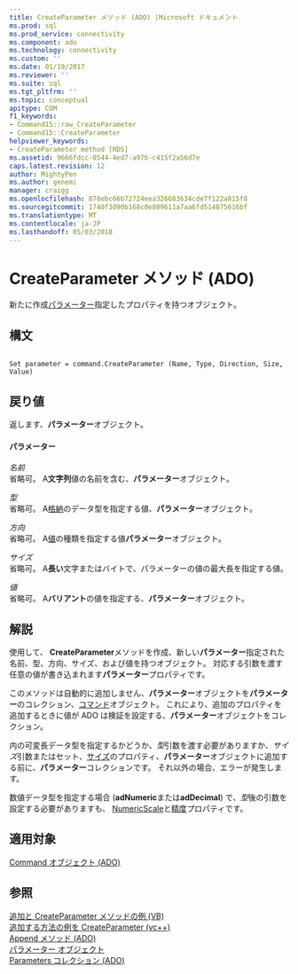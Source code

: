 ```yaml
---
title: CreateParameter メソッド (ADO) |Microsoft ドキュメント
ms.prod: sql
ms.prod_service: connectivity
ms.component: ado
ms.technology: connectivity
ms.custom: ''
ms.date: 01/19/2017
ms.reviewer: ''
ms.suite: sql
ms.tgt_pltfrm: ''
ms.topic: conceptual
apitype: COM
f1_keywords:
- Command15::raw_CreateParameter
- Command15::CreateParameter
helpviewer_keywords:
- CreateParameter method [RDS]
ms.assetid: 9666fdcc-0544-4ed7-a97b-c415f2a56d7e
caps.latest.revision: 12
author: MightyPen
ms.author: genemi
manager: craigg
ms.openlocfilehash: 878ebc66b72724eea326683634cde7f122a815f8
ms.sourcegitcommit: 1740f3090b168c0e809611a7aa6fd514075616bf
ms.translationtype: MT
ms.contentlocale: ja-JP
ms.lasthandoff: 05/03/2018
---
```

# <a name="createparameter-method-ado"></a>CreateParameter メソッド (ADO)
新たに作成[パラメーター](../../../ado/reference/ado-api/parameter-object.md)指定したプロパティを持つオブジェクト。  
  
## <a name="syntax"></a>構文  
  
```  
  
Set parameter = command.CreateParameter (Name, Type, Direction, Size, Value)  
```  
  
## <a name="return-value"></a>戻り値  
 返します、**パラメーター**オブジェクト。  
  
#### <a name="parameters"></a>パラメーター  
 *名前*  
 省略可。 A**文字列**値の名前を含む、**パラメーター**オブジェクト。  
  
 *型*  
 省略可。 A[格納](../../../ado/reference/ado-api/datatypeenum.md)のデータ型を指定する値、**パラメーター**オブジェクト。  
  
 *方向*  
 省略可。 A[値](../../../ado/reference/ado-api/parameterdirectionenum.md)の種類を指定する値**パラメーター**オブジェクト。  
  
 *サイズ*  
 省略可。 A**長い**文字またはバイトで、パラメーターの値の最大長を指定する値。  
  
 *値*  
 省略可。 A**バリアント**の値を指定する、**パラメーター**オブジェクト。  
  
## <a name="remarks"></a>解説  
 使用して、 **CreateParameter**メソッドを作成、新しい**パラメーター**指定された名前、型、方向、サイズ、および値を持つオブジェクト。 対応する引数を渡す任意の値が書き込まれます**パラメーター**プロパティです。  
  
 このメソッドは自動的に追加しません、**パラメーター**オブジェクトを**パラメーター**のコレクション、[コマンド](../../../ado/reference/ado-api/command-object-ado.md)オブジェクト。 これにより、追加のプロパティを追加するときに値が ADO は検証を設定する、**パラメーター**オブジェクトをコレクション。  
  
 内の可変長データ型を指定するかどうか、*型*引数を渡す必要がありますか、*サイズ*引数またはセット、[サイズ](../../../ado/reference/ado-api/size-property-ado-parameter.md)のプロパティ、**パラメーター**オブジェクトに追加する前に、**パラメーター**コレクションです。 それ以外の場合、エラーが発生します。  
  
 数値データ型を指定する場合 (**adNumeric**または**adDecimal**) で、*型*後の引数を設定する必要がありますも、 [NumericScale](../../../ado/reference/ado-api/numericscale-property-ado.md)と[精度](../../../ado/reference/ado-api/precision-property-ado.md)プロパティです。  
  
## <a name="applies-to"></a>適用対象  
 [Command オブジェクト (ADO)](../../../ado/reference/ado-api/command-object-ado.md)  
  
## <a name="see-also"></a>参照  
 [追加と CreateParameter メソッドの例 (VB)](../../../ado/reference/ado-api/append-and-createparameter-methods-example-vb.md)   
 [追加する方法の例を CreateParameter (vc++)](../../../ado/reference/ado-api/append-and-createparameter-methods-example-vc.md)   
 [Append メソッド (ADO)](../../../ado/reference/ado-api/append-method-ado.md)   
 [パラメーター オブジェクト](../../../ado/reference/ado-api/parameter-object.md)   
 [Parameters コレクション (ADO)](../../../ado/reference/ado-api/parameters-collection-ado.md)

